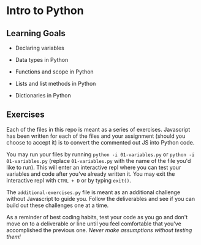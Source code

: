 # Intro to Python

## Learning Goals

- Declaring variables

- Data types in Python

- Functions and scope in Python

- Lists and list methods in Python

- Dictionaries in Python

## Exercises

Each of the files in this repo is meant as a series of exercises. Javascript has been written for each of the files and your assignment (should you choose to accept it) is to convert the commented out JS into Python code.

You may run your files by running `python -i 01-variables.py` or `python -i 01-variables.py` (replace `01-variables.py` with the name of the file you'd like to run). This will enter an interactive repl where you can test your variables and code after you've already written it. You may exit the interactive repl with `CTRL + D` or by typing `exit()`.

The `additional-exercises.py` file is meant as an additional challenge without Javascript to guide you. Follow the deliverables and see if you can build out these challenges one at a time.

As a reminder of best coding habits, test your code as you go and don't move on to a deliverable or line until you feel comfortable that you've accomplished the previous one. *Never make assumptions without testing them!*